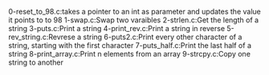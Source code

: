 0-reset_to_98.c:takes a pointer to an int as parameter and updates the value it points to to 98
1-swap.c:Swap two varaibles
2-strlen.c:Get the length of a string
3-puts.c:Print a string
4-print_rev.c:Print a string in reverse
5-rev_string.c:Revrese a string
6-puts2.c:Print every other character of a string, starting with the first character
7-puts_half.c:Print the last half of a string
8-print_array.c:Print n elements from an array
9-strcpy.c:Copy one string to another
